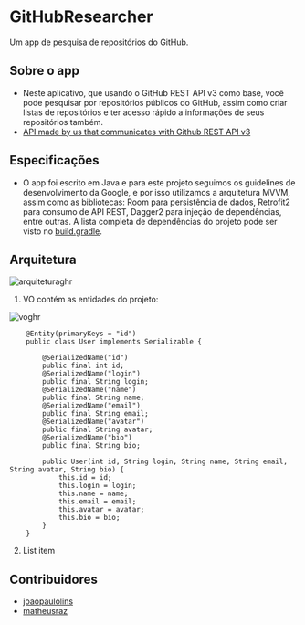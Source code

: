 

# GitHubResearcher
Um app de pesquisa de repositórios do GitHub.

## Sobre o app
- Neste aplicativo, que usando o GitHub REST API v3 como base, você pode pesquisar por repositórios públicos do GitHub, assim como criar listas de repositórios e ter acesso rápido a informações de seus repositórios também.
- [API made by us that communicates with Github REST API v3](https://github.com/matheusraz/requisicaoAPIGitJS)

## Especificações
- O app foi escrito em Java e para este projeto seguimos os guidelines de desenvolvimento da Google, e por isso utilizamos a arquitetura MVVM, assim como as bibliotecas: Room para persistência de dados, Retrofit2 para consumo de API REST, Dagger2 para injeção de dependências, entre outras. A lista completa de dependências do projeto pode ser visto no [build.gradle](https://github.com/JoaoPauloLins/IF1001-GithubResearcher/blob/master/app/build.gradle).

## Arquitetura

![arquiteturaghr](https://user-images.githubusercontent.com/20371104/42635917-b95c2c9a-85bd-11e8-8d68-7eb5608bb584.PNG)

 1. VO contém as entidades do projeto:
 
![voghr](https://user-images.githubusercontent.com/20371104/42635960-e399c9e0-85bd-11e8-805f-7306ed3c79be.PNG)

	    @Entity(primaryKeys = "id")  
	    public class User implements Serializable {  

	        @SerializedName("id")  
	        public final int id;  
	        @SerializedName("login")  
	        public final String login;  
	        @SerializedName("name")  
	        public final String name;  
	        @SerializedName("email")  
	        public final String email;  
	        @SerializedName("avatar")  
	        public final String avatar;  
	        @SerializedName("bio")  
	        public final String bio;  

	        public User(int id, String login, String name, String email, String avatar, String bio) {  
	            this.id = id;  
	            this.login = login;  
	            this.name = name;  
	            this.email = email;  
	            this.avatar = avatar;  
	            this.bio = bio;  
	        }  
	    }

 
 2. List item

## Contribuidores
- [joaopaulolins](https://github.com/JoaoPauloLins)
- [matheusraz](https://github.com/matheusraz)
